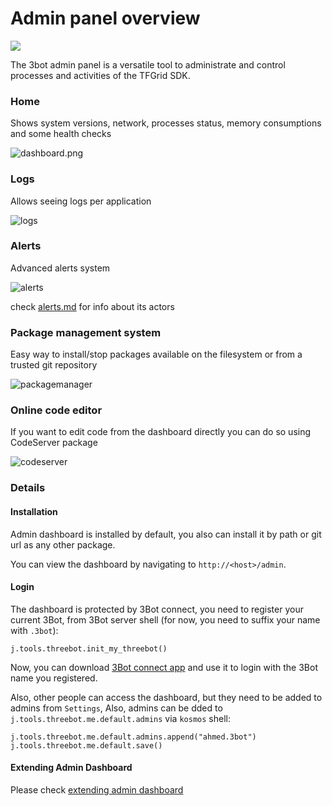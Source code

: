 # Admin panel overview

![](admin_start.png)

The 3bot admin panel is a versatile tool to administrate and control processes and activities of the TFGrid SDK.

### Home

Shows system versions, network, processes status, memory consumptions and some health checks

![dashboard.png](dashboard.png)

### Logs
Allows seeing logs per application

![logs](logs.png)


### Alerts
Advanced alerts system

![alerts](alerts.png)

check [alerts.md](alerts.md) for info about its actors
### Package management system
Easy way to install/stop packages available on the filesystem or from a trusted git repository

![packagemanager](packagemanager.png)


### Online code editor

If you want to edit code from the dashboard directly you can do so using CodeServer package

![codeserver](codeserverterminal.png)

### Details

#### Installation

Admin dashboard is installed by default, you also can install it by path or git url as any other package.

You can view the dashboard by navigating to `http://<host>/admin`.

#### Login

The dashboard is protected by 3Bot connect, you need to register your current 3Bot, from 3Bot server shell (for now, you need to suffix your name with `.3bot`):

```
j.tools.threebot.init_my_threebot()
```

Now, you can download [3Bot connect app](https://3bot.org/3bot.html) and use it to login with the 3Bot name you registered.

Also, other people can access the dashboard, but they need to be added to admins from `Settings`, Also, admins can be dded to `j.tools.threebot.me.default.admins` via `kosmos` shell:

```python3
j.tools.threebot.me.default.admins.append("ahmed.3bot")
j.tools.threebot.me.default.save()
```


#### Extending Admin Dashboard

Please check [extending admin dashboard](admin_extending.md)



